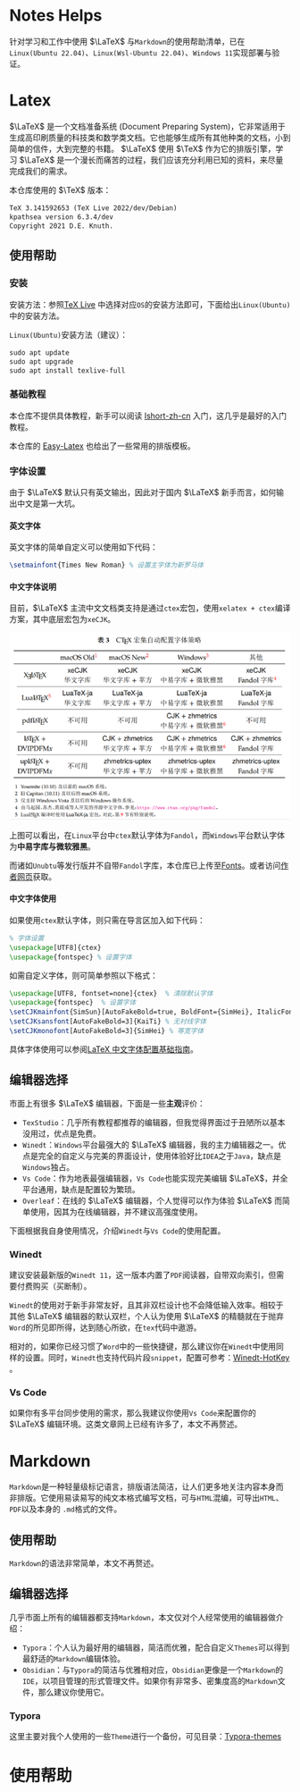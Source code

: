 # Notes Helps

针对学习和工作中使用 $\LaTeX$ 与`Markdown`的使用帮助清单，已在`Linux(Ubuntu 22.04)`、`Linux(Wsl-Ubuntu 22.04)`、`Windows 11`实现部署与验证。

# Latex

$\LaTeX$ 是一个文档准备系统 (Document Preparing System)，它非常适用于生成高印刷质量的科技类和数学类文档。它也能够生成所有其他种类的文档，小到简单的信件，大到完整的书籍。 $\LaTeX$ 使用 $\TeX$ 作为它的排版引擎，学习 $\LaTeX$ 是一个漫长而痛苦的过程，我们应该充分利用已知的资料，来尽量完成我们的需求。

本仓库使用的 $\TeX$ 版本：

```shell
TeX 3.141592653 (TeX Live 2022/dev/Debian)
kpathsea version 6.3.4/dev
Copyright 2021 D.E. Knuth.
```

## 使用帮助

### 安装

安装方法：参照[TeX Live](https://tug.org/texlive/) 中选择对应`OS`的安装方法即可，下面给出`Linux(Ubuntu)`中的安装方法。

`Linux(Ubuntu)`安装方法（建议）：

```shell
sudo apt update
sudo apt upgrade
sudo apt install texlive-full
```

### 基础教程

本仓库不提供具体教程，新手可以阅读 [Ishort-zh-cn](https://mirror-hk.koddos.net/CTAN/info/lshort/chinese/lshort-zh-cn.pdf) 入门，这几乎是最好的入门教程。

本仓库的 [Easy-Latex](https://github.com/3000ye/Notes-tools/blob/main/Easy-Latex.md) 也给出了一些常用的排版模板。

### 字体设置

由于 $\LaTeX$ 默认只有英文输出，因此对于国内 $\LaTeX$ 新手而言，如何输出中文是第一大坑。

#### 英文字体

英文字体的简单自定义可以使用如下代码：

```tex
\setmainfont{Times New Roman} % 设置主字体为新罗马体
```

#### 中文字体说明

目前，$\LaTeX$ 主流中文文档类支持是通过`ctex`宏包，使用`xelatex + ctex`编译方案，其中底层宏包为`xeCJK`。

![img](./assets/v2-e4cf970e43c99612d27491fe9fe7b2d2_720w.png)

上图可以看出，在`Linux`平台中`ctex`默认字体为`Fandol`，而`Windows`平台默认字体为**中易字库与微软雅黑**。

而诸如`Unubtu`等发行版并不自带`Fandol`字库，本仓库已上传至[Fonts](https://github.com/3000ye/Notes-tools/tree/main/Fonts)。或者访问[作者网页](https://www.ctan.org/pkg/fandol)获取。

#### 中文字体使用

如果使用`ctex`默认字体，则只需在导言区加入如下代码：

```tex
% 字体设置
\usepackage[UTF8]{ctex}
\usepackage{fontspec} % 设置字体
```

如需自定义字体，则可简单参照以下格式：

```tex
\usepackage[UTF8, fontset=none]{ctex}  % 清除默认字体
\usepackage{fontspec}  % 设置字体
\setCJKmainfont{SimSun}[AutoFakeBold=true, BoldFont={SimHei}, ItalicFont={KaiTi}]  % 正文字体
\setCJKsansfont[AutoFakeBold=3]{KaiTi} % 无衬线字体
\setCJKmonofont[AutoFakeBold=3]{SimHei} % 等宽字体
```

具体字体使用可以参阅[LaTeX 中文字体配置基础指南](https://zhuanlan.zhihu.com/p/538459335)。

## 编辑器选择

市面上有很多 $\LaTeX$ 编辑器，下面是一些**主观**评价：

- `TexStudio`：几乎所有教程都推荐的编辑器，但我觉得界面过于丑陋所以基本没用过，优点是免费。
- `Winedt`：`Windows`平台最强大的 $\LaTeX$ 编辑器，我的主力编辑器之一。优点是完全的自定义与完美的界面设计，使用体验好比`IDEA`之于`Java`，缺点是`Windows`独占。
- `Vs Code`：作为地表最强编辑器，`Vs Code`也能实现完美编辑 $\LaTeX$，并全平台通用，缺点是配置较为繁琐。
- `Overleaf`：在线的 $\LaTeX$ 编辑器，个人觉得可以作为体验 $\LaTeX$ 而简单使用，因其为在线编辑器，并不建议高强度使用。

下面根据我自身使用情况，介绍`Winedt`与`Vs Code`的使用配置。

### Winedt

建议安装最新版的`Winedt 11`，这一版本内置了`PDF`阅读器，自带双向索引，但需要付费购买（买断制）。

`Winedt`的使用对于新手非常友好，且其非双栏设计也不会降低输入效率。相较于其他 $\LaTeX$ 编辑器的默认双栏，个人认为使用 $\LaTeX$ 的精髓就在于抛弃`Word`的所见即所得，达到随心所欲，在`tex`代码中遨游。

相对的，如果你已经习惯了`Word`中的一些快捷键，那么建议你在`Winedt`中使用同样的设置。同时，`Winedt`也支持代码片段`snippet`，配置可参考：[Winedt-HotKey](https://github.com/3000ye/Notes-tools/blob/main/Winedt-HotKey.md) 。

### Vs Code

如果你有多平台同步使用的需求，那么我建议你使用`Vs Code`来配置你的 $\LaTeX$ 编辑环境。这类文章网上已经有许多了，本文不再赘述。

# Markdown

`Markdown`是一种轻量级标记语言，排版语法简洁，让人们更多地关注内容本身而非排版。它使用易读易写的纯文本格式编写文档，可与`HTML`混编，可导出`HTML`、`PDF`以及本身的 `.md`格式的文件。

## 使用帮助

`Markdown`的语法非常简单，本文不再赘述。

## 编辑器选择

几乎市面上所有的编辑器都支持`Markdown`，本文仅对个人经常使用的编辑器做介绍：

- `Typora`：个人认为最好用的编辑器，简洁而优雅，配合自定义`Themes`可以得到最舒适的`Markdown`编辑体验。
- `Obsidian`：与`Typora`的简洁与优雅相对应，`Obsidian`更像是一个`Markdown`的`IDE`，以项目管理的形式管理文件。如果你有非常多、密集度高的`Markdown`文件，那么建议你使用它。

### Typora

这里主要对我个人使用的一些`Theme`进行一个备份，可见目录：[Typora-themes](https://github.com/3000ye/Notes-tools/tree/main/Typora-themes)

# 使用帮助
